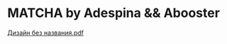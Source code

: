 # MATCHA by Adespina && Abooster

[Дизайн без названия.pdf](https://github.com/therealadespina/MATCHA/files/4210515/default.pdf)
